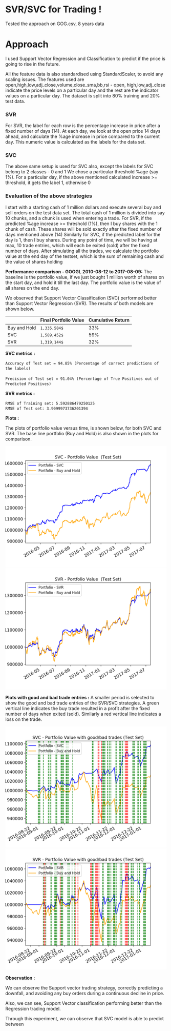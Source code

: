 # SVR/SVC for Trading !

Tested the approach on GOG.csv, 8 years data 


# Approach

I used Support Vector Regression and Classification to predict if the price is going to rise in the future.

All the feature data is also standardised using StandardScaler, to avoid any scaling issues.
The features used are open,high,low,adj_close,volume,close_sma,bb,rsi - open, high,low,adj_close indicate the price levels on a particular day
and the rest are the indicator values on a particular day.
The dataset is split into 80% training and 20% test data.

### SVR
For SVR, the label for each row is the percentage increase in price after a fixed number of days (14).
At each day, we look at the open price 14 days ahead, and calculate the %age increase in price compared to the current day.
This numeric value is calculated as the labels for the data set.

### SVC
The above same setup is used for SVC also, except the labels for SVC belong to 2 classes - 0 and 1
We chose a particular threshold %age (say 1%).
For a particular day, if the above mentioned calculated increase >= threshold, it gets the label 1, otherwise 0


### Evaluation of the above strategies
I start with a starting cash of 1 million dollars and execute several buy and sell orders on the test data set.
The total cash of 1 million is divided into say 10 chunks, and a chunk is used when entering a trade.
For SVR, if the predicted %age increase >= threshold (1%), then I buy shares with the 1 chunk of cash. These 
shares will be sold exactly after the fixed number of days mentioned above (14)
Similarly for SVC, if the predicted label for the day is 1, then I buy shares.
During any point of time, we will be having at max, 10 trade entries, which will each be exited (sold) after the fixed 
number of days.
After simulating all the trades, we calculate the portfolio value at the end day of the testset, which is the sum of remaining 
cash and the value of shares holding

**Performance comparison - GOOGL 2010-08-12 to 2017-08-09:** The baseline is the portfolio value, if we just bought 1 million worth of shares on the
start day, and hold it till the last day. The portfolio value is the value of all shares on the end day.

We observed that Support Vector Classification (SVC) performed better than Support Vector Regression (SVR).
The results of both models are shown below. 

|                |Final Portfolio Value          |Cumulative Return                        |
|----------------|-------------------------------|-----------------------------|
|Buy and Hold    |`1,335,584$`            |33%          |
|SVC             |`1,589,452$`            |59%            |
|SVR             |`1,319,144$`            |32%|


**SVC metrics :**

```mermaid
Accuracy of Test set = 94.85% (Percentage of correct predictions of the labels)

Precision of Test set = 91.04% (Percentage of True Positives out of Predicted Positives)
```

**SVR metrics :**

```mermaid
RMSE of Training set: 5.592886479250125
RMSE of Test set: 3.9099973736201394
```

**Plots :**

The plots of portfolio value versus time, is shown below, for both SVC and SVR.
The base line portfolio (Buy and Hold) is also shown in the plots for comparison.

![alt text](https://github.com/TarunSaranga/Tradebook/blob/master/Code/SVM/SVR/svc_.png)
![alt text](https://github.com/TarunSaranga/Tradebook/blob/master/Code/SVM/SVR/svr_.png)


**Plots with good and bad trade entries :**
A smaller period is selected to show the good and bad trade entries of the SVR/SVC strategies.
A green vertical line indicates the buy trade resulted in a profit after the fixed number of days when exited (sold).
Similarly a red vertical line indicates a loss on the trade. 

![alt text](https://github.com/TarunSaranga/Tradebook/blob/master/Code/SVM/SVR/svc_trades.png)
![alt text](https://github.com/TarunSaranga/Tradebook/blob/master/Code/SVM/SVR/svr_trades.png)

**Observation :**

We can observe the Support vector trading strategy, correctly predicting a downfall, and avoiding any buy orders
during a continuous decline in price.

Also, we can see, Support Vector classification performing better than the Regression trading model.

Through this experiment, we can observe that SVC model is able to predict between
